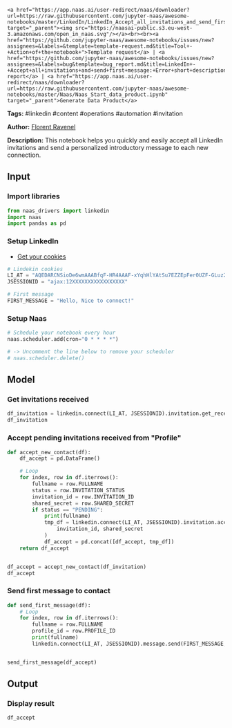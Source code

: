     <a href="https://app.naas.ai/user-redirect/naas/downloader?url=https://raw.githubusercontent.com/jupyter-naas/awesome-notebooks/master/LinkedIn/LinkedIn_Accept_all_invitations_and_send_first_message.ipynb" target="_parent"><img src="https://naasai-public.s3.eu-west-3.amazonaws.com/open_in_naas.svg"/></a><br><br><a href="https://github.com/jupyter-naas/awesome-notebooks/issues/new?assignees=&labels=&template=template-request.md&title=Tool+-+Action+of+the+notebook+">Template request</a> | <a href="https://github.com/jupyter-naas/awesome-notebooks/issues/new?assignees=&labels=bug&template=bug_report.md&title=LinkedIn+-+Accept+all+invitations+and+send+first+message:+Error+short+description">Bug report</a> | <a href="https://app.naas.ai/user-redirect/naas/downloader?url=https://raw.githubusercontent.com/jupyter-naas/awesome-notebooks/master/Naas/Naas_Start_data_product.ipynb" target="_parent">Generate Data Product</a>

**Tags:** #linkedin #content #operations #automation #invitation

**Author:** [Florent Ravenel](https://www.linkedin.com/in/ACoAABCNSioBW3YZHc2lBHVG0E_TXYWitQkmwog/)

**Description:** This notebook helps you quickly and easily accept all LinkedIn invitations and send a personalized introductory message to each new connection.

## Input

### Import libraries



```python
from naas_drivers import linkedin
import naas
import pandas as pd
```

### Setup LinkedIn

- [Get your cookies](/d20a8e7e508e42af8a5b52e33f3dba75)


```python
# Lindekin cookies
LI_AT = "AQEDARCNSioDe6wmAAABfqF-HR4AAAF-xYqhHlYAtSu7EZZEpFer0UZF-GLuz2DNSz4asOOyCRxPGFjenv37irMObYYgxxxxxxx"
JSESSIONID = "ajax:12XXXXXXXXXXXXXXXXX"

# First message
FIRST_MESSAGE = "Hello, Nice to connect!"
```

### Setup Naas


```python
# Schedule your notebook every hour
naas.scheduler.add(cron="0 * * * *")

# -> Uncomment the line below to remove your scheduler
# naas.scheduler.delete()
```

## Model

### Get invitations received


```python
df_invitation = linkedin.connect(LI_AT, JSESSIONID).invitation.get_received()
df_invitation
```

### Accept pending invitations received from "Profile"


```python
def accept_new_contact(df):
    df_accept = pd.DataFrame()

    # Loop
    for index, row in df.iterrows():
        fullname = row.FULLNAME
        status = row.INVITATION_STATUS
        invitation_id = row.INVITATION_ID
        shared_secret = row.SHARED_SECRET
        if status == "PENDING":
            print(fullname)
            tmp_df = linkedin.connect(LI_AT, JSESSIONID).invitation.accept(
                invitation_id, shared_secret
            )
            df_accept = pd.concat([df_accept, tmp_df])
    return df_accept


df_accept = accept_new_contact(df_invitation)
df_accept
```

### Send first message to contact


```python
def send_first_message(df):
    # Loop
    for index, row in df.iterrows():
        fullname = row.FULLNAME
        profile_id = row.PROFILE_ID
        print(fullname)
        linkedin.connect(LI_AT, JSESSIONID).message.send(FIRST_MESSAGE, profile_id)


send_first_message(df_accept)
```

## Output


### Display result



```python
df_accept
```
